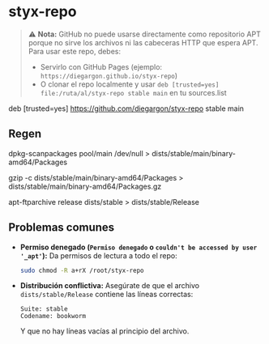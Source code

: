 # styx-repo

> ⚠️ **Nota:** GitHub no puede usarse directamente como repositorio APT porque no sirve los archivos ni las cabeceras HTTP que espera APT.
> Para usar este repo, debes:
> - Servirlo con GitHub Pages (ejemplo: `https://diegargon.github.io/styx-repo`)
> - O clonar el repo localmente y usar `deb [trusted=yes] file:/ruta/al/styx-repo stable main` en tu sources.list

deb [trusted=yes] https://github.com/diegargon/styx-repo stable main

## Regen

dpkg-scanpackages pool/main /dev/null > dists/stable/main/binary-amd64/Packages

gzip -c dists/stable/main/binary-amd64/Packages > dists/stable/main/binary-amd64/Packages.gz

apt-ftparchive release dists/stable > dists/stable/Release

## Problemas comunes

- **Permiso denegado (`Permiso denegado` o `couldn't be accessed by user '_apt'`):**
  Da permisos de lectura a todo el repo:
  ```sh
  sudo chmod -R a+rX /root/styx-repo
  ```

- **Distribución conflictiva:**
  Asegúrate de que el archivo `dists/stable/Release` contiene las líneas correctas:
  ```
  Suite: stable
  Codename: bookworm
  ```
  Y que no hay líneas vacías al principio del archivo.
